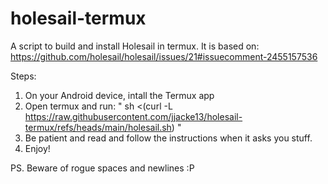 # holesail-termux
A script to build and install Holesail in termux. It is based on: https://github.com/holesail/holesail/issues/21#issuecomment-2455157536

Steps:

1. On your Android device, intall the Termux app
2. Open termux and run: " sh <(curl -L https://raw.githubusercontent.com/jjacke13/holesail-termux/refs/heads/main/holesail.sh) "
3. Be patient and read and follow the instructions when it asks you stuff.
4. Enjoy!


PS. 
Beware of rogue spaces and newlines :P
